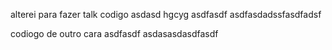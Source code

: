 alterei para fazer talk codigo asdasd hgcyg asdfasdf asdfasdadssfasdfadsf


codiogo de outro cara
asdfasdf
asdasasdasdfasdf